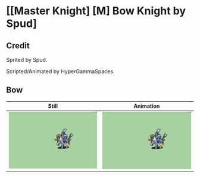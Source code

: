 # [\[Master Knight\] \[M\] Bow Knight by Spud]

## Credit

Sprited by Spud.

Scripted/Animated by HyperGammaSpaces.
	
## Bow

| Still | Animation |
| :---: | :-------: |
| ![Bow still](./Bow_000.png) | ![Bow animation](./Bow.gif) |
